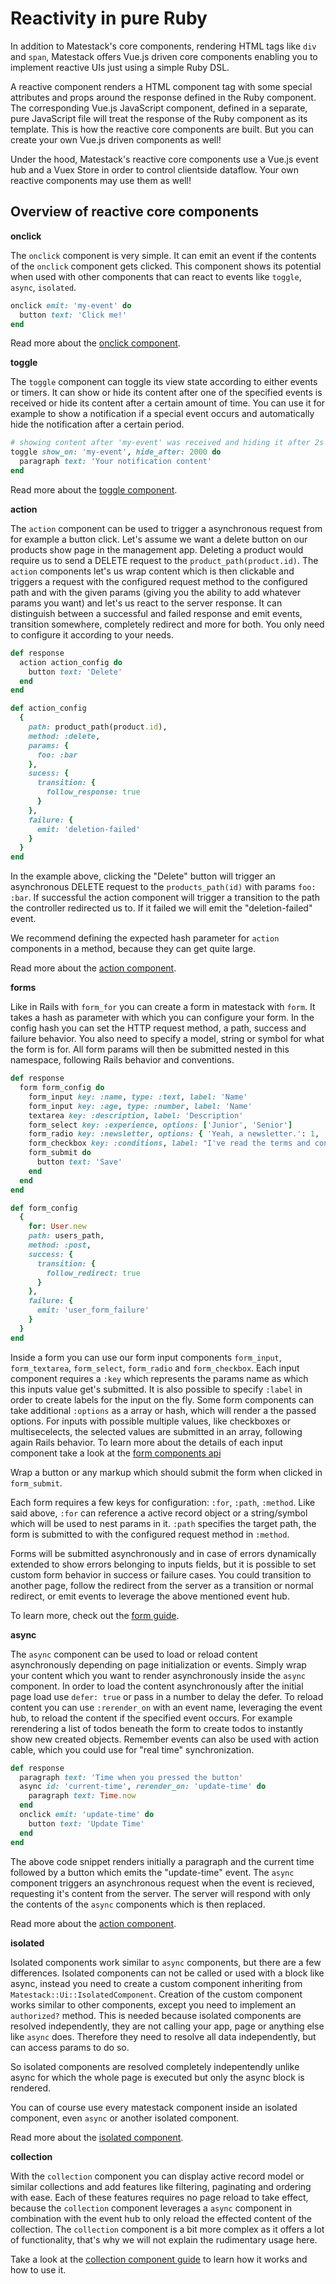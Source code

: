 # Reactivity in pure Ruby

In addition to Matestack's core components, rendering HTML tags like `div` and `span`, Matestack offers Vue.js driven core components enabling you to implement reactive UIs just using a simple Ruby DSL.

A reactive component renders a HTML component tag with some special attributes and props around the response defined in the Ruby component. The corresponding Vue.js JavaScript component, defined in a separate, pure JavaScript file will treat the response of the Ruby component as its template. This is how the reactive core components are built. But you can create your own Vue.js driven components as well!

Under the hood, Matestack's reactive core components use a Vue.js event hub and a Vuex Store in order to control clientside dataflow. Your own reactive components may use them as well!

## Overview of reactive core components

**onclick**

The `onclick` component is very simple. It can emit an event if the contents of the `onclick` component gets clicked. This component shows its potential when used with other components that can react to events like `toggle`, `async`, `isolated`.

```ruby
onclick emit: 'my-event' do
  button text: 'Click me!'
end
```

Read more about the [onclick component](../api/100-components/onclick.md).

**toggle**

The `toggle` component can toggle its view state according to either events or timers. It can show or hide its content after one of the specified events is received or hide its content after a certain amount of time. You can use it for example to show a notification if a special event occurs and automatically hide the notification after a certain period.

```ruby
# showing content after 'my-event' was received and hiding it after 2s
toggle show_on: 'my-event', hide_after: 2000 do
  paragraph text: 'Your notification content'
end
```

Read more about the [toggle component](../api/100-components/toggle.md).

**action**

The `action` component can be used to trigger a asynchronous request from for example a button click. Let's assume we want a delete button on our products show page in the management app. Deleting a product would require us to send a DELETE request to the `product_path(product.id)`. The `action` components let's us wrap content which is then clickable and triggers a request with the configured request method to the configured path and with the given params \(giving you the ability to add whatever params you want\) and let's us react to the server response. It can distinguish between a successful and failed response and emit events, transition somewhere, completely redirect and more for both. You only need to configure it according to your needs.

```ruby
def response
  action action_config do
    button text: 'Delete'
  end
end

def action_config
  {
    path: product_path(product.id),
    method: :delete,
    params: {
      foo: :bar
    },
    sucess: {
      transition: {
        follow_response: true
      }
    },
    failure: {
      emit: 'deletion-failed'
    }
  }
end
```

In the example above, clicking the "Delete" button will trigger an asynchronous DELETE request to the `products_path(id)` with params `foo: :bar`. If successful the action component will trigger a transition to the path the controller redirected us to. If it failed we will emit the "deletion-failed" event.

We recommend defining the expected hash parameter for `action` components in a method, because they can get quite large.

Read more about the [action component](200-actions.md).

**forms**

Like in Rails with `form_for` you can create a form in matestack with `form`. It takes a hash as parameter with which you can configure your form. In the config hash you can set the HTTP request method, a path, success and failure behavior. You also need to specify a model, string or symbol for what the form is for. All form params will then be submitted nested in this namespace, following Rails behavior and conventions.

```ruby
def response
  form form_config do
    form_input key: :name, type: :text, label: 'Name'
    form_input key: :age, type: :number, label: 'Name'
    textarea key: :description, label: 'Description'
    form_select key: :experience, options: ['Junior', 'Senior']
    form_radio key: :newsletter, options: { 'Yeah, a newsletter.': 1, 'Oh no. Not again.': 0 }, label: 'Name'
    form_checkbox key: :conditions, label: "I've read the terms and conditions"
    form_submit do
      button text: 'Save'
    end
  end
end

def form_config
  {
    for: User.new
    path: users_path,
    method: :post,
    success: {
      transition: {
        follow_redirect: true
      }
    },
    failure: {
      emit: 'user_form_failure'
    }
  }
end
```

Inside a form you can use our form input components `form_input`, `form_textarea`, `form_select`, `form_radio` and `form_checkbox`. Each input component requires a `:key` which represents the params name as which this inputs value get's submitted. It is also possible to specify `:label` in order to create labels for the input on the fly. Some form components can take additional `:options` as a array or hash, which will render a the passed options. For inputs with possible multiple values, like checkboxes or multisecelects, the selected values are submitted in an array, following again Rails behavior. To learn more about the details of each input component take a look at the [form components api](../api/100-components/form.md)

Wrap a button or any markup which should submit the form when clicked in `form_submit`.

Each form requires a few keys for configuration: `:for`, `:path`, `:method`. Like said above, `:for` can reference a active record object or a string/symbol which will be used to nest params in it. `:path` specifies the target path, the form is submitted to with the configured request method in `:method`.

Forms will be submitted asynchronously and in case of errors dynamically extended to show errors belonging to inputs fields, but it is possible to set custom form behavior in success or failure cases. You could transition to another page, follow the redirect from the server as a transition or normal redirect, or emit events to leverage the above mentioned event hub.

To learn more, check out the [form guide](300-forms.md).

**async**

The `async` component can be used to load or reload content asynchronously depending on page initialization or events. Simply wrap your content which you want to render asynchronously inside the `async` component. In order to load the content asynchronously after the initial page load use `defer: true` or pass in a number to delay the defer. To reload content you can use `:rerender_on` with an event name, leveraging the event hub, to reload the content if the specified event occurs. For example rerendering a list of todos beneath the form to create todos to instantly show new created objects. Remember events can also be used with action cable, which you could use for "real time" synchronization.

```ruby
def response
  paragraph text: 'Time when you pressed the button'
  async id: 'current-time', rerender_on: 'update-time' do
    paragraph text: Time.now
  end
  onclick emit: 'update-time' do
    button text: 'Update Time'
  end
end
```

The above code snippet renders initially a paragraph and the current time followed by a button which emits the "update-time" event. The `async` component triggers an asynchronous request when the event is recieved, requesting it's content from the server. The server will respond with only the contents of the `async` components which is then replaced.

Read more about the [action component](400-async.md).

**isolated**

Isolated components work similar to `async` components, but there are a few differences. Isolated components can not be called or used with a block like async, instead you need to create a custom component inheriting from `Matestack::Ui::IsolatedComponent`. Creation of the custom component works similar to other components, except you need to implement an `authorized?` method. This is needed because isolated components are resolved independently, they are not calling your app, page or anything else like `async` does. Therefore they need to resolve all data independently, but can access params to do so.

So isolated components are resolved completely indepentendly unlike async for which the whole page is executed but only the async block is rendered.

You can of course use every matestack component inside an isolated component, even `async` or another isolated component.

Read more about the [isolated component](600-isolated.md).

**collection**

With the `collection` component you can display active record model or similar collections and add features like filtering, paginating and ordering with ease. Each of these features requires no page reload to take effect, because the `collection` component leverages a `async` component in combination with the event hub to only reload the effected content of the collection. The `collection` component is a bit more complex as it offers a lot of functionality, that's why we will not explain the rudimentary usage here.

Take a look at the [collection component guide](700-collection.md) to learn how it works and how to use it.

